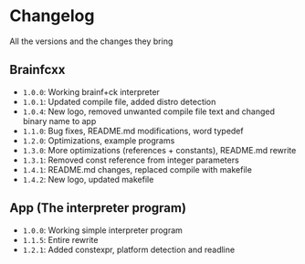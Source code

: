 # Changelog
All the versions and the changes they bring

## Brainfcxx
- `1.0.0`: Working brainf+ck interpreter
- `1.0.1`: Updated compile file, added distro detection
- `1.0.4`: New logo, removed unwanted compile file text and changed binary name to app
- `1.1.0`: Bug fixes, README.md modifications, word typedef
- `1.2.0`: Optimizations, example programs
- `1.3.0`: More optimizations (references + constants), README.md rewrite
- `1.3.1`: Removed const reference from integer parameters
- `1.4.1`: README.md changes, replaced compile with makefile
- `1.4.2`: New logo, updated makefile

## App (The interpreter program)
- `1.0.0`: Working simple interpreter program
- `1.1.5`: Entire rewrite
- `1.2.1`: Added constexpr, platform detection and readline
